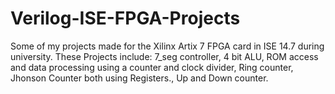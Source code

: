 # Verilog-ISE-FPGA-Projects
Some of my projects made for the Xilinx Artix 7 FPGA card in ISE 14.7 during university. These Projects include: 7_seg controller, 4 bit ALU, ROM access and data processing using a counter and clock divider, Ring counter, Jhonson Counter both using Registers., Up and Down counter.
